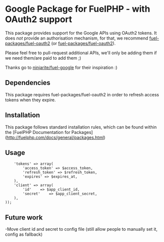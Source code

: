 # Google Package for FuelPHP - with OAuth2 support

This package provides support for the Google APIs using OAuth2 tokens.
It does _not_ provide an authorisation mechanism, for that, we recommend [fuel-packages/fuel-oauth2](http://github.com/fuel-packages/fuel-oauth2) (or [fuel-packages/fuel-oauth2](http://github.com/happyninjas/fuel-ninjauth)).

Please feel free to pull-request additional APIs, we'll only be adding them if we need them/are paid to add them ;)

Thanks go to [ninjarite/fuel-google](http://github.com/ninjarite/fuel-google) for their inspiration :)

## Dependencies

This package requires fuel-packages/fuel-oauth2 in order to refresh access tokens when they expire.

## Installation

This package follows standard installation rules, which can be found within the [FuelPHP Documentation for Packages] (http://fuelphp.com/docs/general/packages.html)

## Usage

```$api = \Google\Analytics::forge(array(
	'tokens' => array(
		'access_token' => $access_token,
		'refresh_token' => $refresh_token,
		'expires' => $expires_at,
	),
	'client' => array(
		'id'	=> $app_client_id,
		'secret'	=> $app_client_secret,
	),
));
```

## Future work

-Move client id and secret to config file (still allow people to manually set it, config as fallback)

